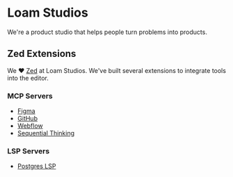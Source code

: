 # Loam Studios

We're a product studio that helps people turn problems into products.

## Zed Extensions

We :heart: [Zed](https://zed.dev/) at Loam Studios. We've built several
extensions to integrate tools into the editor.

### MCP Servers

* [Figma](https://github.com/LoamStudios/zed-mcp-server-figma)
* [GitHub](https://github.com/LoamStudios/zed-mcp-server-github)
* [Webflow](https://github.com/LoamStudios/zed-mcp-server-webflow)
* [Sequential Thinking](https://github.com/LoamStudios/zed-mcp-server-sequential-thinking)

### LSP Servers

* [Postgres LSP](https://github.com/LoamStudios/zed-postgres-language-server)
